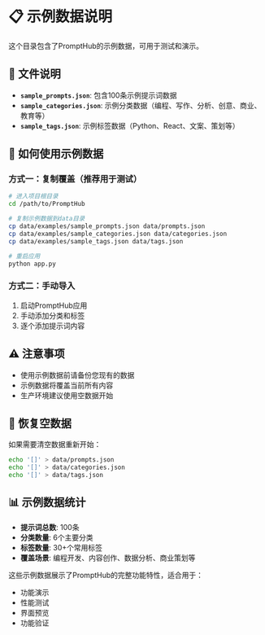 # 📋 示例数据说明

这个目录包含了PromptHub的示例数据，可用于测试和演示。

## 📁 文件说明

- **`sample_prompts.json`**: 包含100条示例提示词数据
- **`sample_categories.json`**: 示例分类数据（编程、写作、分析、创意、商业、教育等）
- **`sample_tags.json`**: 示例标签数据（Python、React、文案、策划等）

## 🚀 如何使用示例数据

### 方式一：复制覆盖（推荐用于测试）
```bash
# 进入项目根目录
cd /path/to/PromptHub

# 复制示例数据到data目录
cp data/examples/sample_prompts.json data/prompts.json
cp data/examples/sample_categories.json data/categories.json  
cp data/examples/sample_tags.json data/tags.json

# 重启应用
python app.py
```

### 方式二：手动导入
1. 启动PromptHub应用
2. 手动添加分类和标签
3. 逐个添加提示词内容

## ⚠️ 注意事项

- 使用示例数据前请备份您现有的数据
- 示例数据将覆盖当前所有内容
- 生产环境建议使用空数据开始

## 🔄 恢复空数据

如果需要清空数据重新开始：
```bash
echo '[]' > data/prompts.json
echo '[]' > data/categories.json
echo '[]' > data/tags.json
```

## 📊 示例数据统计

- **提示词总数**: 100条
- **分类数量**: 6个主要分类
- **标签数量**: 30+个常用标签
- **覆盖场景**: 编程开发、内容创作、数据分析、商业策划等

这些示例数据展示了PromptHub的完整功能特性，适合用于：
- 功能演示
- 性能测试  
- 界面预览
- 功能验证
